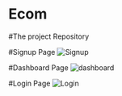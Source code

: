 # Ecom

#The project Repository

#Signup Page
![Signup](https://user-images.githubusercontent.com/82175847/163762226-27f1a81e-f1b8-4aa6-bcb6-cc4ab69ce0bc.png)

#Dashboard Page
![dashboard](https://user-images.githubusercontent.com/82175847/163762230-9d4a2d2b-dc4c-4ef6-b71f-e820d7c28b9f.png)

#Login Page
![Login](https://user-images.githubusercontent.com/82175847/163762233-28053ed8-2f3f-4995-b4c2-57797dc0d9ec.png)
